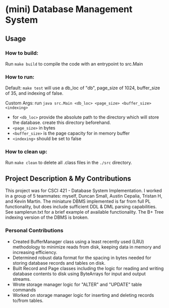 # (mini) Database Management System

## Usage

### How to build:

Run `make build` to compile the code with an entrypoint to src.Main

### How to run:

Default: `make test` will use a db_loc of "db", page_size of 1024, buffer_size of 35, and indexing of false.

Custom Args: run `java src.Main <db_loc> <page_size> <buffer_size> <indexing>`

- for `<db_loc>` provide the absolute path to the directory which will store the database. create this directory beforehand.
- `<page_size>` in bytes
- `<buffer_size>` is the page capacity for in memory buffer
- `<indexing>` should be set to false

### How to clean up:

Run `make clean` to delete all .class files in the `./src` directory.

## Project Description & My Contributions

This project was for CSCI 421 - Database System Implementation. I worked in a group of 5 teammates: myself, Duncan Small, Austin Cepalia, Tristan H, and Kevin Martin. The miniature DBMS implemented is far from full PL functionality, but does include sufficient DDL & DML parsing capabilities. See samplerun.txt for a brief example of available functionality. The B+ Tree indexing version of the DBMS is broken.

### Personal Contributions

- Created BufferManager class using a least recently used (LRU) methodology to minimize reads from disk, keeping data in memory and increasing efficiency.
- Determined robust data format for the spacing in bytes needed for storing database records and tables on disk.
- Built Record and Page classes including the logic for reading and writing database contents to disk using ByteArrays for input and output streams.
- Wrote storage manager logic for "ALTER" and "UPDATE" table commands
- Worked on storage manager logic for inserting and deleting records to/from tables.
